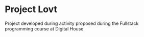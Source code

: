 # Project Lovt

Project developed during activity proposed during the Fullstack programming course at Digital House